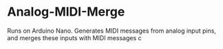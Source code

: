 # Analog-MIDI-Merge
Runs on Arduino Nano. Generates MIDI messages from analog input pins, and merges these inputs with MIDI messages c
